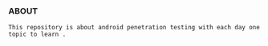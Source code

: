 ###  ABOUT 
    This repository is about android penetration testing with each day one topic to learn .
